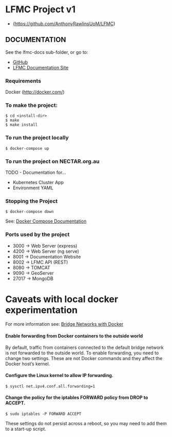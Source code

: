 # LFMC Project v1
- (https://github.com/AnthonyRawlinsUoM/LFMC)

## DOCUMENTATION

See the lfmc-docs sub-folder, or go to:
- [GitHub](https://github.com/anthonyrawlinsuom/lfmc-docs)
- [LFMC Documentation Site](http://docs.lfmc.unimelb.edu.au/)

### Requirements
Docker (http://docker.com/)

### To make the project:
    $ cd <install-dir>
    $ make
    $ make install

### To run the project locally
    $ docker-compose up

### To run the project on NECTAR.org.au

TODO - Documentation for...
- Kubernetes Cluster App
- Environment YAML

### Stopping the Project

    $ docker-compose down

See: [Docker Compose Documentation](https://docs.docker.com/compose/reference/overview/#command-options-overview-and-help)


### Ports used by the project
  - 3000  -> Web Server (express)
  - 4200  -> Web Server (ng serve)
  - 8001  -> Documentation Website
  - 8002  -> LFMC API (REST)
  - 8080  -> TOMCAT
  - 9090  -> GeoServer
  - 27017 -> MongoDB

# Caveats with local docker experimentation
For more information see: [Bridge Networks with Docker](https://docs.docker.com/network/bridge/#use-ipv6)
#### Enable forwarding from Docker containers to the outside world
By default, traffic from containers connected to the default bridge network is not forwarded to the outside world. To enable forwarding, you need to change two settings. These are not Docker commands and they affect the Docker host’s kernel.
#### Configure the Linux kernel to allow IP forwarding.

    $ sysctl net.ipv4.conf.all.forwarding=1
    
#### Change the policy for the iptables FORWARD policy from DROP to ACCEPT.
    
    $ sudo iptables -P FORWARD ACCEPT
These settings do not persist across a reboot, so you may need to add them to a start-up script.
